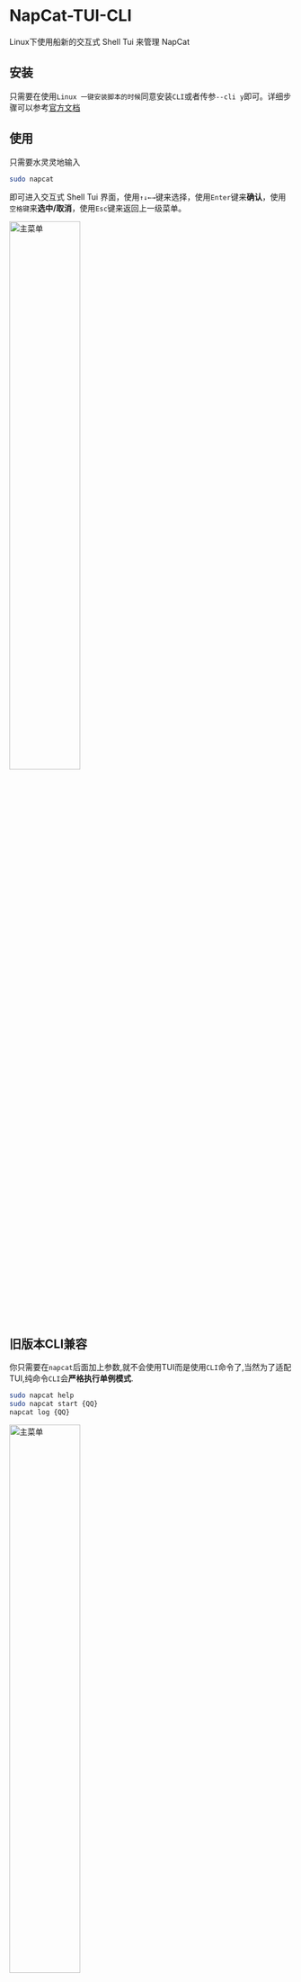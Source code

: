 # NapCat-TUI-CLI
Linux下使用船新的交互式 Shell Tui 来管理 NapCat    
   




## 安装
只需要在使用`Linux 一键安装脚本的时候`同意安装`CLI`或者传参`--cli y`即可。详细步骤可以参考[官方文档](https://napneko.github.io/guide/boot/Shell#napcat-installer-linux%E4%B8%80%E9%94%AE%E4%BD%BF%E7%94%A8%E8%84%9A%E6%9C%AC-%E6%94%AF%E6%8C%81ubuntu-20-debian-10-centos9)

## 使用
只需要水灵灵地输入
``` bash
sudo napcat
```
即可进入交互式 Shell Tui 界面，使用`↑↓←→`键来选择，使用`Enter`键来**确认**，使用`空格键`来**选中/取消**，使用`Esc`键来返回上一级菜单。    


<img src="./assets/images/main_menu.png" alt="主菜单" width="50%" />


## 旧版本CLI兼容
你只需要在`napcat`后面加上参数,就不会使用TUI而是使用`CLI`命令了,当然为了适配TUI,纯命令`CLI`会**严格执行单例模式**.  
``` bash
sudo napcat help
sudo napcat start {QQ}
napcat log {QQ}
```
  

<img src="./assets/images/old_clis.png" alt="主菜单" width="50%" />


---



## 一些常见问题的解决方案:
### 1. 执行`napcat`界面显示乱码
这个问题常出现在docker环境或者全新的系统. 有可能你的终端或者linux环境不支持中文导致的. 对于linux环境问题, 你可以尝试下面的解决方法.
**解决方法:**
``` shell
sudo apt update
sudo apt install locales
sudo dpkg-reconfigure locales
```
- apt install locales 会安装本地化配置工具包。

- dpkg-reconfigure locales 会弹出交互界面，允许你：
   1. 勾选 zh_CN.UTF-8 UTF-8（以及其他需要的 UTF‑8 locale），
   2. 然后选择哪个为系统默认。
      这个过程依赖于 /etc/locale.gen 中被注释掉的条目和 /etc/default/locale 的实时更新 

